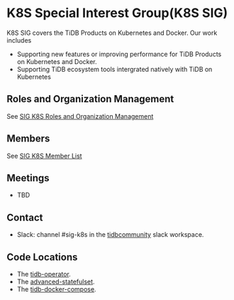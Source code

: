 # K8S Special Interest Group(K8S SIG)

K8S SIG covers the TiDB Products on Kubernetes and Docker. Our work includes
* Supporting new features or improving performance for TiDB Products on Kubernetes and Docker.
* Supporting TiDB ecosystem tools intergrated natively with TiDB on Kubernetes

## Roles and Organization Management

See [SIG K8S Roles and Organization Management](./roles-and-organization-management.md)

## Members

See [SIG K8S Member List](./member-list.md)

## Meetings

* TBD

## Contact

* Slack: channel #sig-k8s in the [tidbcommunity](https://pingcap.com/tidbslack) slack workspace.

## Code Locations

* The [tidb-operator](https://github.com/pingcap/tidb-operator).
* The [advanced-statefulset](https://github.com/pingcap/advanced-statefulset).
* The [tidb-docker-compose](https://github.com/pingcap/tidb-docker-compose).
